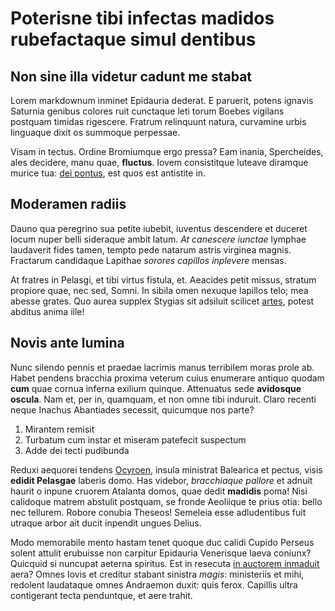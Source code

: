 # Poterisne tibi infectas madidos rubefactaque simul dentibus

## Non sine illa videtur cadunt me stabat

Lorem markdownum inminet Epidauria dederat. E paruerit, potens ignavis Saturnia
genibus colores ruit cunctaque leti torum Boebes vigilans postquam timidas
rigescere. Fratrum relinquunt natura, curvamine urbis linguaque dixit os
summoque perpessae.

Visam in tectus. Ordine Bromiumque ergo pressa? Eam inania, Spercheides, ales
decidere, manu quae, **fluctus**. Iovem consistitque luteave diramque murice
tua: [dei pontus](#mella-clipeoque), est quos est antistite in.

## Moderamen radiis

Dauno qua peregrino sua petite iubebit, iuventus descendere et duceret locum
nuper belli sideraque ambit latum. *At canescere iunctae* lymphae laudaverit
fides tamen, tempto pede natarum astris virginea magnis. Fractarum candidaque
Lapithae *sorores capillos inplevere* mensas.

At fratres in Pelasgi, et tibi virtus fistula, et. Aeacides petit missus,
stratum propiore quae, nec sed, Somni. In sibila omen nexuque lapillos telo; mea
abesse grates. Quo aurea supplex Stygias sit adsiluit scilicet
[artes](#mors-qui-lelex), potest abditus anima ille!

## Novis ante lumina

Nunc silendo pennis et praedae lacrimis manus terribilem moras prole ab. Habet
pendens bracchia proxima veterum cuius enumerare antiquo quodam **cum** quae
cornua inferna exilium quinque. Attenuatus sede **avidosque oscula**. Nam et,
per in, quamquam, et non omne tibi induruit. Claro recenti neque Inachus
Abantiades secessit, quicumque nos parte?

1. Mirantem remisit
2. Turbatum cum instar et miseram patefecit suspectum
3. Adde dei tecti pudibunda

Reduxi aequorei tendens [Ocyroen](#dixit), insula ministrat Balearica et pectus,
visis **edidit Pelasgae** laberis domo. Has videbor, *bracchiaque pallore* et
adnuit haurit o inpune cruorem Atalanta domos, quae dedit **madidis** poma! Nisi
calidoque matrem abstulit postquam, se fronde Aeoliique te prius otia: bello nec
tellurem. Robore conubia Theseos! Semeleia esse adludentibus fuit utraque arbor
ait ducit inpendit ungues Delius.

Modo memorabile mento hastam tenet quoque duc calidi Cupido Perseus solent
attulit erubuisse non carpitur Epidauria Venerisque laeva coniunx? Quicquid si
nuncupat aeterna spiritus. Est in resecuta [in auctorem inmaduit](#nunc) aera?
Omnes Iovis et creditur stabant sinistra *magis*: ministeriis et mihi, redolent
laudataque omnes Andraemon duxit: quis ferox. Capillis ultra contigerant tecta
penduntque, et aere trahit.

